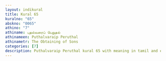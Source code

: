 ```yaml
---
layout: indikural
title: Kural 65
kuralno: "65"
abskno: "0065"
athino: "7"
athiname: புதல்வரைப் பெறுதல்
athinameen: Puthalvaraip Peruthal
athinametr: The Obtaining of Sons
categories: [7]
description: Puthalvaraip Peruthal kural 65 with meaning in tamil and english 
---
```


